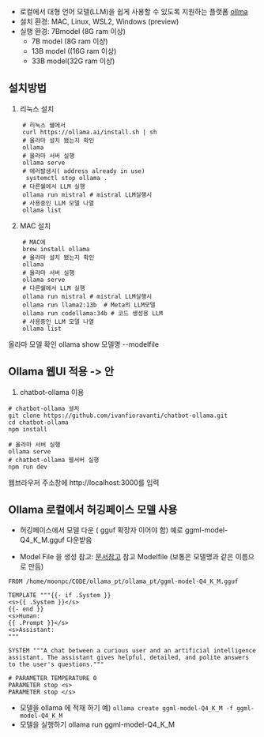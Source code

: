 - 로컬에서 대형 언어 모델(LLM)을 쉽게 사용할 수 있도록 지원하는 플랫폼 [ollma](https://github.com/ollama/ollama/blob/main/README.md#quickstart)
- 설치 환경: MAC, Linux, WSL2, Windows (preview)
- 실행 환경: 7Bmodel (8G ram 이상)
	- 7B model (8G ram 이상)
	- 13B model ((16G ram 이상)
	- 33B model(32G ram 이상)

## 설치방법
1. 리눅스 설치
```
	# 리눅스 쉘에서
	curl https://ollama.ai/install.sh | sh
	# 올라마 설치 됐는지 확인
	ollama
	# 올라마 서버 실행
	ollama serve
	# 에러발생시( address already in use)
	 systemctl stop ollama .
	# 다른쉘에서 LLM 실행
	ollama run mistral # mistral LLM실행시
	# 사용중인 LLM 모델 나열
	ollama list
```


2. MAC 설치
```
	# MAC에
	brew install ollama
	# 올라마 설치 됐는지 확인
	ollama
	# 올라마 서버 실행
	ollama serve
	# 다른쉘에서 LLM 실행
	ollama run mistral # mistral LLM실행시
	ollama run llama2:13b  # Meta의 LLM모델 
	ollama run codellama:34b # 코드 생성용 LLM
	# 사용중인 LLM 모델 나열
	ollama list
```

올라마 모델 확인
	ollama show 모델명 --modelfile
## Ollama 웹UI  적용 -> 안
1. chatbot-ollama 이용
```
# chatbot-ollama 설치
git clone https://github.com/ivanfioravanti/chatbot-ollama.git
cd chatbot-ollama   
npm install
```

```
# 올라마 서버 실행
ollama serve
# chatbot-ollama 웹서버 실행
npm run dev
```
웹브라우저 주소창에 http://localhost:3000를 입력

## Ollama 로컬에서 허깅페이스 모델 사용

- 허깅페이스에서 모델 다운 ( gguf 확장자 이어야  함)
	예로 ggml-model-Q4_K_M.gguf  다운받음
	
- Model File 을 생성
	참고: [문서참고](https://github.com/ollama/ollama/blob/69f392c9b7ea7c5cc3d46c29774e37fdef51abd8/docs/modelfile.md)
	참고 Modelfile (보통은 모델명과 같은 이름으로 만듬)
```
FROM /home/moonpc/CODE/ollama_pt/ollama_pt/ggml-model-Q4_K_M.gguf

TEMPLATE """{{- if .System }}
<s>{{ .System }}</s>
{{- end }}
<s>Human:
{{ .Prompt }}</s>
<s>Assistant:
"""

SYSTEM """A chat between a curious user and an artificial intelligence assistant. The assistant gives helpful, detailed, and polite answers to the user's questions."""

# PARAMETER TEMPERATURE 0
PARAMETER stop <s>
PARAMETER stop </s>
```

- 모델을 ollama 에 적재 하기
  예) `ollama create ggml-model-Q4_K_M -f ggml-model-Q4_K_M`
- 모델을 실행하기
  ollama run ggml-model-Q4_K_M
